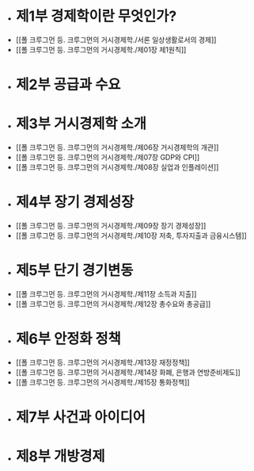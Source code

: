 - # 제1부 경제학이란 무엇인가?
- [[폴 크루그먼 등. 크루그먼의 거시경제학./서론 일상생활로서의 경제]]
- [[폴 크루그먼 등. 크루그먼의 거시경제학./제01장 제1원칙]]
- # 제2부 공급과 수요
- # 제3부 거시경제학 소개
- [[폴 크루그먼 등. 크루그먼의 거시경제학./제06장 거시경제학의 개관]]
- [[폴 크루그먼 등. 크루그먼의 거시경제학./제07장 GDP와 CPI]]
- [[폴 크루그먼 등. 크루그먼의 거시경제학./제08장 실업과 인플레이션]]
- # 제4부 장기 경제성장
- [[폴 크루그먼 등. 크루그먼의 거시경제학./제09장 장기 경제성장]]
- [[폴 크루그먼 등. 크루그먼의 거시경제학./제10장 저축, 투자지출과 금융시스템]]
- # 제5부 단기 경기변동
- [[폴 크루그먼 등. 크루그먼의 거시경제학./제11장 소득과 지출]]
- [[폴 크루그먼 등. 크루그먼의 거시경제학./제12장 총수요와 총공급]]
- # 제6부 안정화 정책
- [[폴 크루그먼 등. 크루그먼의 거시경제학./제13장 재정정책]]
- [[폴 크루그먼 등. 크루그먼의 거시경제학./제14장 화폐, 은행과 연방준비제도]]
- [[폴 크루그먼 등. 크루그먼의 거시경제학./제15장 통화정책]]
- # 제7부 사건과 아이디어
- # 제8부 개방경제